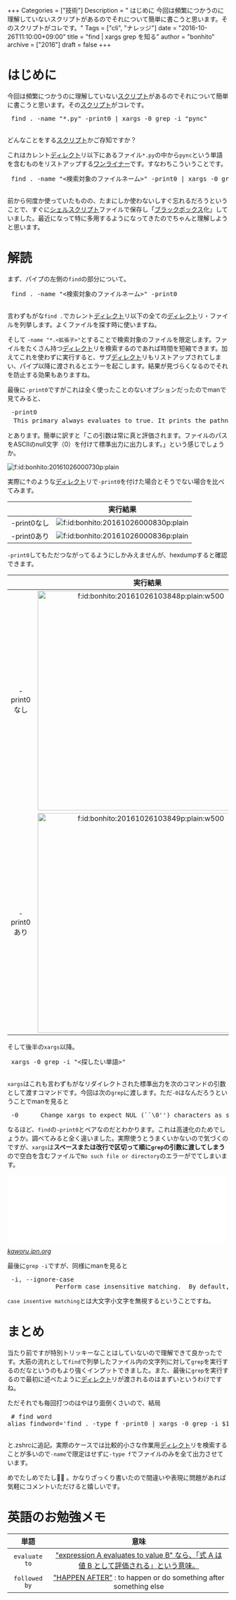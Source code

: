 +++
Categories = ["技術"]
Description = " はじめに  今回は頻繁につかうのに理解していないスクリプトがあるのでそれについて簡単に書こうと思います。そのスクリプトがコレです。"
Tags = ["cli", "ナレッジ"]
date = "2016-10-26T11:10:00+09:00"
title = "find | xargs grep を知る"
author = "bonhito"
archive = ["2016"]
draft = false
+++

<body>
<h1>はじめに</h1>

<p>今回は頻繁につかうのに理解していない<a class="keyword" href="http://d.hatena.ne.jp/keyword/%A5%B9%A5%AF%A5%EA%A5%D7%A5%C8">スクリプト</a>があるのでそれについて簡単に書こうと思います。その<a class="keyword" href="http://d.hatena.ne.jp/keyword/%A5%B9%A5%AF%A5%EA%A5%D7%A5%C8">スクリプト</a>がコレです。</p>

<pre class="code lang-sh" data-lang="sh" data-unlink> find . -name "*.py" -print0 | xargs -0 grep -i "pync"
 </pre>


<p>どんなことをする<a class="keyword" href="http://d.hatena.ne.jp/keyword/%A5%B9%A5%AF%A5%EA%A5%D7%A5%C8">スクリプト</a>かご存知ですか？</p>

<p>これはカレント<a class="keyword" href="http://d.hatena.ne.jp/keyword/%A5%C7%A5%A3%A5%EC%A5%AF%A5%C8">ディレクト</a>リ以下にあるファイル<code>*.py</code>の中から<code>pync</code>という単語を含むものをリストアップする<a class="keyword" href="http://d.hatena.ne.jp/keyword/%A5%EF%A5%F3%A5%E9%A5%A4%A5%CA%A1%BC">ワンライナー</a>です。すなわちこういうことです。</p>

<pre class="code lang-sh" data-lang="sh" data-unlink> find . -name "&lt;検索対象のファイルネーム&gt;" -print0 | xargs -0 grep -i "&lt;探したい単語&gt;"
 </pre>


<p>前から何度か使っていたものの、たまにしか使わないしすぐ忘れるだろうということで、すぐに<a class="keyword" href="http://d.hatena.ne.jp/keyword/%A5%B7%A5%A7%A5%EB%A5%B9%A5%AF%A5%EA%A5%D7%A5%C8">シェルスクリプト</a>ファイルで保存し「<a class="keyword" href="http://d.hatena.ne.jp/keyword/%A5%D6%A5%E9%A5%C3%A5%AF%A5%DC%A5%C3%A5%AF%A5%B9">ブラックボックス</a>化」していました。最近になって特に多用するようになってきたのでちゃんと理解しようと思います。</p>

<h1>解読</h1>

<p>まず、パイプの左側の<code>find</code>の部分について。</p>

<pre class="code lang-sh" data-lang="sh" data-unlink> find . -name "&lt;検索対象のファイルネーム&gt;" -print0
 </pre>


<p>言わずもがな<code>find .</code>でカレント<a class="keyword" href="http://d.hatena.ne.jp/keyword/%A5%C7%A5%A3%A5%EC%A5%AF%A5%C8">ディレクト</a>リ以下の全ての<a class="keyword" href="http://d.hatena.ne.jp/keyword/%A5%C7%A5%A3%A5%EC%A5%AF%A5%C8">ディレクト</a>リ・ファイルを列挙します。よくファイルを探す時に使いますね。</p>

<p>そして <code>-name "*.&lt;拡張子&gt;"</code>とすることで検索対象のファイルを限定します。ファイルをたくさん持つ<a class="keyword" href="http://d.hatena.ne.jp/keyword/%A5%C7%A5%A3%A5%EC%A5%AF%A5%C8">ディレクト</a>リを検索するのであれば時間を短縮できます。加えてこれを使わずに実行すると、サブ<a class="keyword" href="http://d.hatena.ne.jp/keyword/%A5%C7%A5%A3%A5%EC%A5%AF%A5%C8">ディレクト</a>リもリストアップされてしまい、パイプ以降に渡されるとエラーを起こします。結果が見づらくなるのでそれを防止する効果もありますね。</p>

<p>最後に<code>-print0</code>ですがこれは全く使ったことのないオプションだったのでmanで見てみると、</p>

<pre class="code" data-lang="" data-unlink> -print0
　This primary always evaluates to true. It prints the pathname of the current file to standard output, followed by an ASCII NUL character (character code 0). </pre>


<p>とあります。簡単に訳すと「この引数は常に真と評価されます。ファイルのパスをASCIIのnull文字（0）を付けて標準出力に出力します。」という感じでしょうか。</p>

<p><span itemscope itemtype="http://schema.org/Photograph"><img src="https://cdn-ak.f.st-hatena.com/images/fotolife/b/bonhito/20161026/20161026000730.png" alt="f:id:bonhito:20161026000730p:plain" title="f:id:bonhito:20161026000730p:plain" class="hatena-fotolife" itemprop="image"></span></p>

<p>実際に↑のような<a class="keyword" href="http://d.hatena.ne.jp/keyword/%A5%C7%A5%A3%A5%EC%A5%AF%A5%C8">ディレクト</a>リで<code>-print0</code>を付けた場合とそうでない場合を比べてみます。</p>

<table>
<thead>
<tr>
<th style="text-align:center;"> </th>
<th style="text-align:center;">実行結果</th>
</tr>
</thead>
<tbody>
<tr>
<td style="text-align:center;">-print0なし</td>
<td style="text-align:center;"><span itemscope itemtype="http://schema.org/Photograph"><img src="https://cdn-ak.f.st-hatena.com/images/fotolife/b/bonhito/20161026/20161026000830.png" alt="f:id:bonhito:20161026000830p:plain" title="f:id:bonhito:20161026000830p:plain" class="hatena-fotolife" itemprop="image"></span></td>
</tr>
<tr>
<td style="text-align:center;">-print0あり</td>
<td style="text-align:center;"><span itemscope itemtype="http://schema.org/Photograph"><img src="https://cdn-ak.f.st-hatena.com/images/fotolife/b/bonhito/20161026/20161026000836.png" alt="f:id:bonhito:20161026000836p:plain" title="f:id:bonhito:20161026000836p:plain" class="hatena-fotolife" itemprop="image"></span></td>
</tr>
</tbody>
</table>


<p><code>-print0</code>してもただつながってるようにしかみえませんが、hexdumpすると確認できます。</p>

<table>
<thead>
<tr>
<th style="text-align:center;"> </th>
<th style="text-align:center;">実行結果</th>
</tr>
</thead>
<tbody>
<tr>
<td style="text-align:center;">-print0なし</td>
<td style="text-align:center;"><span itemscope itemtype="http://schema.org/Photograph"><img src="https://cdn-ak.f.st-hatena.com/images/fotolife/b/bonhito/20161026/20161026103848.png" alt="f:id:bonhito:20161026103848p:plain:w500" title="f:id:bonhito:20161026103848p:plain:w500" class="hatena-fotolife" style="width:500px" itemprop="image"></span></td>
</tr>
<tr>
<td style="text-align:center;">-print0あり</td>
<td style="text-align:center;"><span itemscope itemtype="http://schema.org/Photograph"><img src="https://cdn-ak.f.st-hatena.com/images/fotolife/b/bonhito/20161026/20161026103849.png" alt="f:id:bonhito:20161026103849p:plain:w500" title="f:id:bonhito:20161026103849p:plain:w500" class="hatena-fotolife" style="width:500px" itemprop="image"></span></td>
</tr>
</tbody>
</table>


<p>そして後半の<code>xargs</code>以降。</p>

<pre class="code lang-sh" data-lang="sh" data-unlink> xargs -0 grep -i "&lt;探したい単語&gt;"
 </pre>


<p><code>xargs</code>はこれも言わずもがなリダイレクトされた標準出力を次のコマンドの引数として渡すコマンドです。今回は次の<code>grep</code>に渡します。ただ<code>-0</code>はなんだろうということでmanを見ると</p>

<pre class="code" data-lang="" data-unlink> -0      Change xargs to expect NUL (``\0'') characters as separators, instead of spaces and newlines.  This is expected to be used in concert with the -print0 function in find(1). </pre>


<p>なるほど、<code>find</code>の<code>-print0</code>とペアなのだとわかります。これは高速化のためでしょうか。調べてみると全く違いました。実際使うとうまくいかないので気づくのですが、<code>xargs</code>は<b>スペースまたは改行で区切って順に<code>grep</code>の引数に渡してしまう</b>ので空白を含むファイルで<code>No such file or directory</code>のエラーがでてしまいます。</p>

<p><iframe src="//hatenablog-parts.com/embed?url=http%3A%2F%2Fkaworu.jpn.org%2Fkaworu%2F2008-12-08-1.php" title="UNIX findとxargsコマンドで-print0オプションを使う理由" class="embed-card embed-webcard" scrolling="no" frameborder="0" style="display: block; width: 100%; height: 155px; max-width: 500px; margin: 10px 0px;"></iframe><cite class="hatena-citation"><a href="http://kaworu.jpn.org/kaworu/2008-12-08-1.php">kaworu.jpn.org</a></cite></p>

<p>最後に<code>grep -i</code>ですが、同様にmanを見ると</p>

<pre class="code" data-lang="" data-unlink> -i, --ignore-case
             Perform case insensitive matching.  By default, grep is case sensitive. </pre>


<p><code>case insentive matching</code>とは大文字小文字を無視するということですね。</p>

<h1>まとめ</h1>

<p>当たり前ですが特別トリッキーなことはしていないので理解できて良かったです。大筋の流れとして<code>find</code>で列挙したファイル内の文字列に対して<code>grep</code>を実行するのだなというのもより強くインプットできました。また、最後に<code>grep</code>を実行するので最初に述べたように<a class="keyword" href="http://d.hatena.ne.jp/keyword/%A5%C7%A5%A3%A5%EC%A5%AF%A5%C8">ディレクト</a>リが渡されるのはまずいというわけですね。</p>

<p>ただそれでも毎回打つのはやはり面倒くさいので、結局</p>

<pre class="code lang-sh" data-lang="sh" data-unlink> # find word
alias findword='find . -type f -print0 | xargs -0 grep -i $1'
 </pre>


<p>と.zshrcに追記。実際のケースでは比較的小さな作業用<a class="keyword" href="http://d.hatena.ne.jp/keyword/%A5%C7%A5%A3%A5%EC%A5%AF%A5%C8">ディレクト</a>リを検索することが多いので<code>-name</code>で限定はせずに<code>-type f</code>でファイルのみを全て出力させています。</p>

<p>めでたしめでたし👏🏼 。かなりざっくり書いたので間違いや表現に問題があれば気軽にコメントいただけると嬉しいです。</p>

<h1>英語のお勉強メモ</h1>

<table>
<thead>
<tr>
<th style="text-align:center;">単語</th>
<th style="text-align:center;">意味</th>
</tr>
</thead>
<tbody>
<tr>
<td style="text-align:center;"><code>evaluate to</code></td>
<td style="text-align:center;"> <a href="http://d.hatena.ne.jp/ymoto/20080716/p1">"expression A evaluates to value B" なら、「式 A は値 B として評価される」という意味。</a>
</td>
</tr>
<tr>
<td style="text-align:center;"><code>followed by</code></td>
<td style="text-align:center;"> <a href="http://www.ldoceonline.com/dictionary/follow">"HAPPEN AFTER"</a> : to happen or do something after something else</td>
</tr>
</tbody>
</table>

</body>
